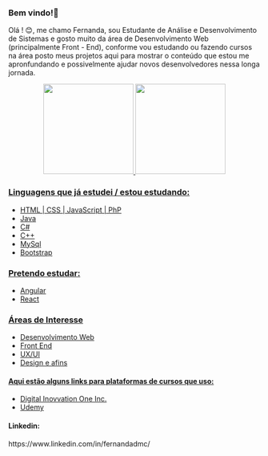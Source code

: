### Bem vindo!👋

Olá ! :blush:, me chamo Fernanda, sou Estudante de Análise e Desenvolvimento de Sistemas e gosto muito da área de Desenvolvimento Web (principalmente Front - End), conforme vou estudando ou fazendo cursos na área posto meus projetos aqui para mostrar o conteúdo que estou me apronfundando e possivelmente ajudar novos desenvolvedores nessa longa jornada.

<div align="center">
  <a href="https://github.com/nandacruz">
  <img height="180em" src="https://github-readme-stats.vercel.app/api?username=nandacruz&show_icons=true&theme=radical&include_all_commits=true&count_private=true"/>
  <img height="180em" src="https://github-readme-stats.vercel.app/api/top-langs/?username=nandacruz&layout=compact&langs_count=7&theme=radical"/>
</div>
  
<h3>Linguagens que já estudei / estou estudando:</h3>

- HTML | CSS | JavaScript | PhP
- Java
- C#
- C++
- MySql
- Bootstrap

<h3>Pretendo estudar:</h3>

- Angular
- React

<h3>Áreas de Interesse</h3>

- Desenvolvimento Web
- Front End
- UX/UI
- Design e afins

<h4>Aqui estão alguns links para plataformas de cursos que uso:</h4>

- <a href="https://digitalinnovation.one"/>Digital Inovvation One Inc.</a>
- <a href="https://www.udemy.com/"/>Udemy</a>

<h4>Linkedin: </h4> https://www.linkedin.com/in/fernandadmc/

 <!--![Snake animation](https://github.com/rafaballerini/nandacruz/blob/output/github-contribution-grid-snake.svg)-->
 
<!--
**nandacruz/nandacruz** is a ✨ _special_ ✨ repository because its `README.md` (this file) appears on your GitHub profile.




Here are some ideas to get you started:

- 🔭 I’m currently working on ...
- 🌱 I’m currently learning ...
- 👯 I’m looking to collaborate on ...
- 🤔 I’m looking for help with ...
- 💬 Ask me about ...
- 📫 How to reach me: ...
- 😄 Pronouns: ...
- ⚡ Fun fact: ...
-->
